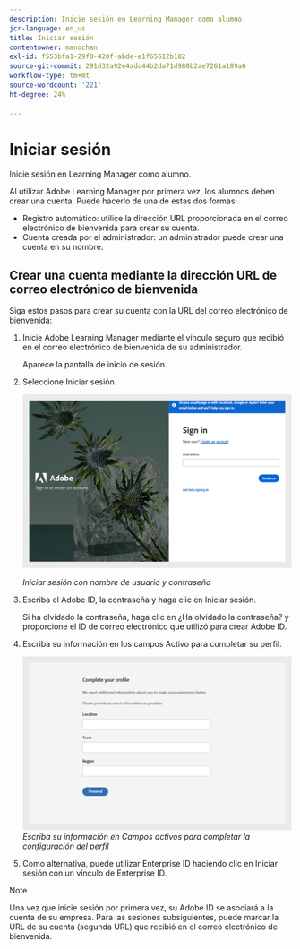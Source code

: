 ```yaml
---
description: Inicie sesión en Learning Manager como alumno.
jcr-language: en_us
title: Iniciar sesión
contentowner: manochan
exl-id: f553bfa1-29f0-420f-abde-e1f65612b182
source-git-commit: 291d32a92e4adc44b2da71d980b2ae7261a189a0
workflow-type: tm+mt
source-wordcount: '221'
ht-degree: 24%

---
```


# Iniciar sesión

Inicie sesión en Learning Manager como alumno.

Al utilizar Adobe Learning Manager por primera vez, los alumnos deben crear una cuenta. Puede hacerlo de una de estas dos formas:

* Registro automático: utilice la dirección URL proporcionada en el correo electrónico de bienvenida para crear su cuenta.
* Cuenta creada por el administrador: un administrador puede crear una cuenta en su nombre.

## Crear una cuenta mediante la dirección URL de correo electrónico de bienvenida

Siga estos pasos para crear su cuenta con la URL del correo electrónico de bienvenida:

1. Inicie Adobe Learning Manager mediante el vínculo seguro que recibió en el correo electrónico de bienvenida de su administrador.

   Aparece la pantalla de inicio de sesión.

1. Seleccione Iniciar sesión.

   ![](assets/login-page.png)

   *Iniciar sesión con nombre de usuario y contraseña*

1. Escriba el Adobe ID, la contraseña y haga clic en Iniciar sesión.

   Si ha olvidado la contraseña, haga clic en ¿Ha olvidado la contraseña? y proporcione el ID de correo electrónico que utilizó para crear Adobe ID.

   <!--
   If you do not have an Adobe ID, [click here](../../../manage-account.md) to learn how to create an Adobe ID.
   -->

1. Escriba su información en los campos Activo para completar su perfil.

   ![](assets/complete-the-profile.png)
   _Escriba su información en Campos activos para completar la configuración del perfil_

1. Como alternativa, puede utilizar Enterprise ID haciendo clic en Iniciar sesión con un vínculo de Enterprise ID.

>[!NOTE]
>
>Una vez que inicie sesión por primera vez, su Adobe ID se asociará a la cuenta de su empresa. Para las sesiones subsiguientes, puede marcar la URL de su cuenta (segunda URL) que recibió en el correo electrónico de bienvenida.
